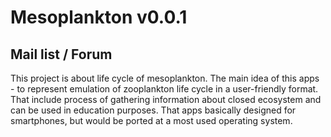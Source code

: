 Mesoplankton v0.0.1  
===================

Mail list / Forum  
--
This project is about life cycle of mesoplankton. The main idea of this apps - to represent emulation of zooplankton life cycle in a user-friendly format. That include process of gathering information about closed ecosystem and can be used in education purposes. That apps basically designed for smartphones, but would be ported at a most used operating system.  
